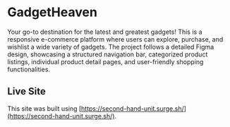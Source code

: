 # GadgetHeaven
Your go-to destination for the latest and greatest gadgets! This is a responsive e-commerce platform where users can explore, purchase, and wishlist a wide variety of gadgets. The project follows a detailed Figma design, showcasing a structured navigation bar, categorized product listings, individual product detail pages, and user-friendly shopping functionalities.
## Live Site
>
This site was built using [https://second-hand-unit.surge.sh/](https://second-hand-unit.surge.sh/).


